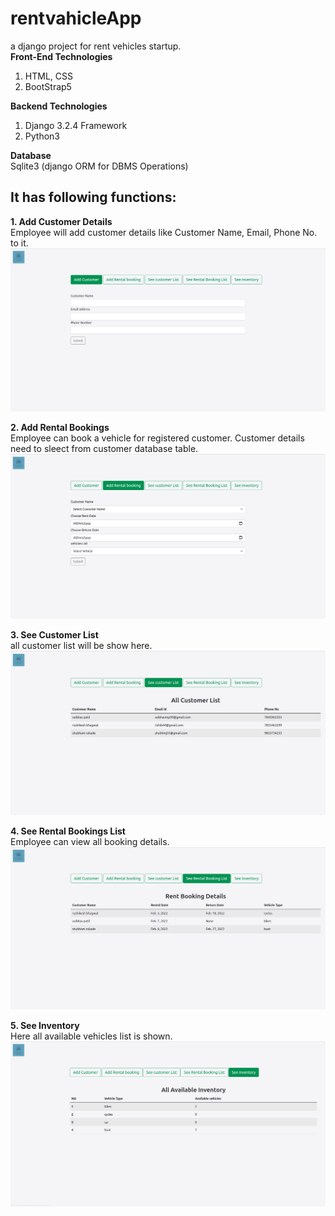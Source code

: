 # rentvahicleApp
a django project for rent vehicles startup.<br>
**Front-End Technologies**<br>
1. HTML, CSS
2. BootStrap5

**Backend Technologies** <br>
1. Django 3.2.4 Framework
2. Python3

**Database** <br>
Sqlite3 (django ORM for DBMS Operations)<br>


## It has following functions:
**1. Add Customer Details** <br>
Employee will add customer details like Customer Name, Email, Phone No. to it. <br>
![add Customer Window](https://github.com/patilvaibhav12/rentvahicleApp/blob/master/scrt/addCustomer.png)

**2. Add Rental Bookings**
<br>
Employee can book a vehicle for registered customer. Customer details need to sleect from customer database table. <br>
![add Rental Window](https://github.com/patilvaibhav12/rentvahicleApp/blob/master/scrt/addRental.png)

**3. See Customer List** <br>
all customer list will be show here. <br>
![see Customer Window](https://github.com/patilvaibhav12/rentvahicleApp/blob/master/scrt/seeCustomer.png)

**4. See Rental Bookings List** <br>
Employee can view all booking details. <br>
![see Rental Window](https://github.com/patilvaibhav12/rentvahicleApp/blob/master/scrt/seeRental.png)

**5. See Inventory** <br>
Here all available vehicles list is shown. <br>
![see Inventory Window](https://github.com/patilvaibhav12/rentvahicleApp/blob/master/scrt/seeInventory.png)
